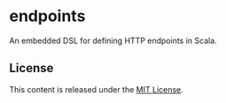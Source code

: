 # endpoints

An embedded DSL for defining HTTP endpoints in Scala.

## License

This content is released under the [MIT License](http://opensource.org/licenses/mit-license.php).